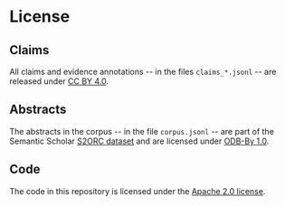# License

## Claims

All claims and evidence annotations -- in the files `claims_*.jsonl` -- are released under [CC BY 4.0](https://creativecommons.org/licenses/by/4.0/).

## Abstracts

The abstracts in the corpus -- in the file `corpus.jsonl` -- are part of the Semantic Scholar [S2ORC dataset](https://github.com/allenai/s2orc) and are licensed under [ODB-By 1.0](https://opendatacommons.org/licenses/by/1-0/).


## Code

The code in this repository is licensed under the [Apache 2.0 license](https://www.apache.org/licenses/LICENSE-2.0).
